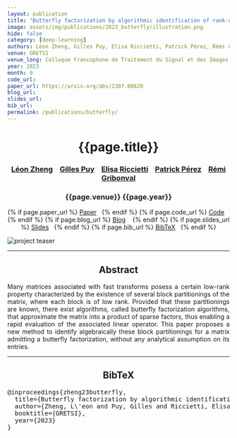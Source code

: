 ```yaml
---
layout: publication
title: "Butterfly factorization by algorithmic identification of rank-one blocks"
image: assets/img/publications/2023_butterfly/illustration.png
hide: false
category: [deep-learning]
authors: Léon Zheng, Gilles Puy, Elisa Riccietti, Patrick Pérez, Rémi Gribonval
venue: GRETSI
venue_long: Colloque Francophone de Traitement du Signal et des Images
year: 2023
month: 9
code_url: 
paper_url: https://arxiv.org/abs/2307.00820
blog_url:
slides_url:
bib_url:
permalink: /publications/butterfly/
---
```


<h1 align="center"> {{page.title}} </h1>
<!-- Simple call of authors -->
<!-- <h3 align="center"> {{page.authors}} </h3> -->
<!-- Alternatively you can add links to author pages -->
<h3 align="center"> <a href="https://leonzheng2.github.io/">Léon Zheng</a>  &nbsp;&nbsp; <a href="https://sites.google.com/site/puygilles/home">Gilles Puy</a>  &nbsp;&nbsp; <a href="https://perso.ens-lyon.fr/elisa.riccietti/">Elisa Riccietti</a>  &nbsp;&nbsp; <a href="https://ptrckprz.github.io/">Patrick Pérez</a> &nbsp;&nbsp; <a href="https://people.irisa.fr/Remi.Gribonval/">Rémi Gribonval</a></h3>


<h3 align="center"> {{page.venue}} {{page.year}} </h3>

<div align="center">
  <p>
    {% if page.paper_url %}
    <a href="{{ page.paper_url }}"><i class="far fa-file-pdf"></i> Paper</a>&nbsp;&nbsp;
    {% endif %}
    {% if page.code_url %}
    <a href="{{ page.code_url }}"><i class="fab fa-github"></i> Code</a> &nbsp;&nbsp;
    {% endif %}
    {% if page.blog_url %}
    <a href="{{ page.blog_url }}"><i class="fab fa-blogger"></i> Blog</a> &nbsp;&nbsp;
    {% endif %}
    {% if page.slides_url %}
    <a href="{{ page.slides_url }}"><i class="far fa-file-pdf"></i> Slides</a>&nbsp;&nbsp;
    {% endif %}
    {% if page.bib_url %}
    <a href="{{ page.bib_url}}"><i class="far fa-file-alt"></i> BibTeX</a>&nbsp;&nbsp;
    {% endif %}
  </p>
</div>

<div class="publication-teaser">
    <img src="../../{{ page.image }}" alt="project teaser"/>
</div>


<hr>

<h2  align="center"> Abstract</h2>

<p align="justify">Many matrices associated with fast transforms posess a certain low-rank property characterized by the existence of several block partitionings of the matrix, where each block is of low rank. Provided that these partitionings are known, there exist algorithms, called butterfly factorization algorithms, that approximate the matrix into a product of sparse factors, thus enabling a rapid evaluation of the associated linear operator. This paper proposes a new method to identify algebraically these block partitionings for a matrix admitting a butterfly factorization, without any analytical assumption on its entries.</p>


<hr>


<h2  align="center">BibTeX</h2>
<left>
  <pre class="bibtex-box">
@inproceedings{zheng23butterfly,
  title={Butterfly factorization by algorithmic identification of rank-one blocks},
  author={Zheng, L\'eon and Puy, Gilles and Riccietti, Elisa and P\'erez, Patrick and Gribonval, R\'emi},
  booktitle={GRETSI},
  year={2023}
}</pre>
</left>

<br>
